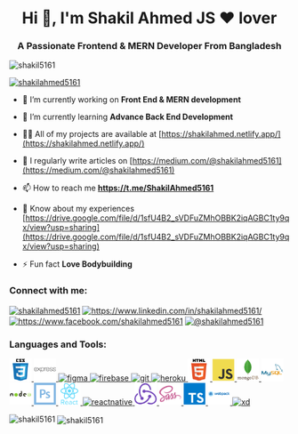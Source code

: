 <h1 align="center">Hi 👋, I'm Shakil Ahmed JS ❤️ lover</h1>
<h3 align="center">A Passionate Frontend & MERN Developer From Bangladesh</h3>

<p align="left"> <img src="https://komarev.com/ghpvc/?username=shakil5161&label=Profile%20views&color=0e75b6&style=flat" alt="shakil5161" /> </p>

<p align="left"> <a href="https://twitter.com/shakilahmed5161" target="blank"><img src="https://img.shields.io/twitter/follow/shakilahmed5161?logo=twitter&style=for-the-badge" alt="shakilahmed5161" /></a> </p>

- 🔭 I’m currently working on **Front End & MERN development**

- 🌱 I’m currently learning **Advance Back End Development**

- 👨‍💻 All of my projects are available at [https://shakilahmed.netlify.app/](https://shakilahmed.netlify.app/)

- 📝 I regularly write articles on [https://medium.com/@shakilahmed5161](https://medium.com/@shakilahmed5161)

- 📫 How to reach me **https://t.me/ShakilAhmed5161**

- 📄 Know about my experiences [https://drive.google.com/file/d/1sfU4B2_sVDFuZMhOBBK2iqAGBC1ty9qx/view?usp=sharing](https://drive.google.com/file/d/1sfU4B2_sVDFuZMhOBBK2iqAGBC1ty9qx/view?usp=sharing)

- ⚡ Fun fact **Love Bodybuilding**

<h3 align="left">Connect with me:</h3>
<p align="left">
<a href="https://twitter.com/shakilahmed5161" target="blank"><img align="center" src="https://raw.githubusercontent.com/rahuldkjain/github-profile-readme-generator/master/src/images/icons/Social/twitter.svg" alt="shakilahmed5161" height="30" width="40" /></a>
<a href="https://linkedin.com/in/https://www.linkedin.com/in/shakilahmed5161/" target="blank"><img align="center" src="https://raw.githubusercontent.com/rahuldkjain/github-profile-readme-generator/master/src/images/icons/Social/linked-in-alt.svg" alt="https://www.linkedin.com/in/shakilahmed5161/" height="30" width="40" /></a>
<a href="https://fb.com/https://www.facebook.com/shakilahmed5161" target="blank"><img align="center" src="https://raw.githubusercontent.com/rahuldkjain/github-profile-readme-generator/master/src/images/icons/Social/facebook.svg" alt="https://www.facebook.com/shakilahmed5161" height="30" width="40" /></a>
<a href="https://medium.com/@shakilahmed5161" target="blank"><img align="center" src="https://raw.githubusercontent.com/rahuldkjain/github-profile-readme-generator/master/src/images/icons/Social/medium.svg" alt="@shakilahmed5161" height="30" width="40" /></a>
</p>

<h3 align="left">Languages and Tools:</h3>
<p align="left"> <a href="https://www.w3schools.com/css/" target="_blank"> <img src="https://raw.githubusercontent.com/devicons/devicon/master/icons/css3/css3-original-wordmark.svg" alt="css3" width="40" height="40"/> </a> <a href="https://expressjs.com" target="_blank"> <img src="https://raw.githubusercontent.com/devicons/devicon/master/icons/express/express-original-wordmark.svg" alt="express" width="40" height="40"/> </a> <a href="https://www.figma.com/" target="_blank"> <img src="https://www.vectorlogo.zone/logos/figma/figma-icon.svg" alt="figma" width="40" height="40"/> </a> <a href="https://firebase.google.com/" target="_blank"> <img src="https://www.vectorlogo.zone/logos/firebase/firebase-icon.svg" alt="firebase" width="40" height="40"/> </a> <a href="https://git-scm.com/" target="_blank"> <img src="https://www.vectorlogo.zone/logos/git-scm/git-scm-icon.svg" alt="git" width="40" height="40"/> </a> <a href="https://heroku.com" target="_blank"> <img src="https://www.vectorlogo.zone/logos/heroku/heroku-icon.svg" alt="heroku" width="40" height="40"/> </a> <a href="https://www.w3.org/html/" target="_blank"> <img src="https://raw.githubusercontent.com/devicons/devicon/master/icons/html5/html5-original-wordmark.svg" alt="html5" width="40" height="40"/> </a> <a href="https://developer.mozilla.org/en-US/docs/Web/JavaScript" target="_blank"> <img src="https://raw.githubusercontent.com/devicons/devicon/master/icons/javascript/javascript-original.svg" alt="javascript" width="40" height="40"/> </a> <a href="https://www.mongodb.com/" target="_blank"> <img src="https://raw.githubusercontent.com/devicons/devicon/master/icons/mongodb/mongodb-original-wordmark.svg" alt="mongodb" width="40" height="40"/> </a> <a href="https://www.mysql.com/" target="_blank"> <img src="https://raw.githubusercontent.com/devicons/devicon/master/icons/mysql/mysql-original-wordmark.svg" alt="mysql" width="40" height="40"/> </a> <a href="https://nodejs.org" target="_blank"> <img src="https://raw.githubusercontent.com/devicons/devicon/master/icons/nodejs/nodejs-original-wordmark.svg" alt="nodejs" width="40" height="40"/> </a> <a href="https://www.photoshop.com/en" target="_blank"> <img src="https://raw.githubusercontent.com/devicons/devicon/master/icons/photoshop/photoshop-line.svg" alt="photoshop" width="40" height="40"/> </a> <a href="https://reactjs.org/" target="_blank"> <img src="https://raw.githubusercontent.com/devicons/devicon/master/icons/react/react-original-wordmark.svg" alt="react" width="40" height="40"/> </a> <a href="https://reactnative.dev/" target="_blank"> <img src="https://reactnative.dev/img/header_logo.svg" alt="reactnative" width="40" height="40"/> </a> <a href="https://redux.js.org" target="_blank"> <img src="https://raw.githubusercontent.com/devicons/devicon/master/icons/redux/redux-original.svg" alt="redux" width="40" height="40"/> </a> <a href="https://sass-lang.com" target="_blank"> <img src="https://raw.githubusercontent.com/devicons/devicon/master/icons/sass/sass-original.svg" alt="sass" width="40" height="40"/> </a> <a href="https://www.typescriptlang.org/" target="_blank"> <img src="https://raw.githubusercontent.com/devicons/devicon/master/icons/typescript/typescript-original.svg" alt="typescript" width="40" height="40"/> </a> <a href="https://webpack.js.org" target="_blank"> <img src="https://raw.githubusercontent.com/devicons/devicon/d00d0969292a6569d45b06d3f350f463a0107b0d/icons/webpack/webpack-original-wordmark.svg" alt="webpack" width="40" height="40"/> </a> <a href="https://www.adobe.com/products/xd.html" target="_blank"> <img src="https://cdn.worldvectorlogo.com/logos/adobe-xd.svg" alt="xd" width="40" height="40"/> </a> </p>

<p><img align="left" src="https://github-readme-stats.vercel.app/api/top-langs?username=shakil5161&show_icons=true&locale=en&layout=compact" alt="shakil5161" /></p>

<p>&nbsp;<img align="center" src="https://github-readme-stats.vercel.app/api?username=shakil5161&show_icons=true&locale=en" alt="shakil5161" /></p>
